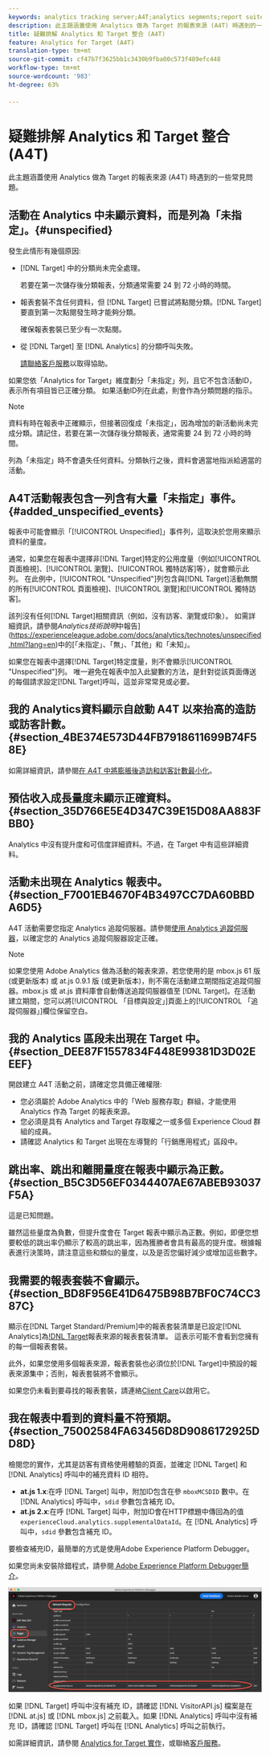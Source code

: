 ```yaml
---
keywords: analytics tracking server;A4T;analytics segments;report suites;incorrect data;orphaned;sdid;VisitorAPI.js;mboxMCSDID;phantom;unspecified
description: 此主題涵蓋使用 Analytics 做為 Target 的報表來源 (A4T) 時遇到的一些常見問題。
title: 疑難排解 Analytics 和 Target 整合 (A4T)
feature: Analytics for Target (A4T)
translation-type: tm+mt
source-git-commit: cf47b7f3625bb1c3430b9fba00c573f489efc448
workflow-type: tm+mt
source-wordcount: '983'
ht-degree: 63%

---
```



# 疑難排解 Analytics 和 Target 整合 (A4T)

此主題涵蓋使用 Analytics 做為 Target 的報表來源 (A4T) 時遇到的一些常見問題。

## 活動在 Analytics 中未顯示資料，而是列為「未指定」。{#unspecified}

發生此情形有幾個原因:

* [!DNL Target] 中的分類尚未完全處理。

   若要在第一次儲存後分類報表，分類通常需要 24 到 72 小時的時間。

* 報表套裝不含任何資料，但 [!DNL Target] 已嘗試將點閱分類。[!DNL Target] 要直到第一次點閱發生時才能夠分類。

   確保報表套裝已至少有一次點閱。

* 從 [!DNL Target] 至 [!DNL Analytics] 的分類呼叫失敗。

   [請聯絡客戶服務](/help/cmp-resources-and-contact-information.md#reference_ACA3391A00EF467B87930A450050077C)以取得協助。

如果您依「Analytics for Target」維度劃分「未指定」列，且它不包含活動ID，表示所有項目皆已正確分類。  如果活動ID列在此處，則會作為分類問題的指示。

>[!NOTE]
>
>資料有時在報表中正確顯示，但接著回復成「未指定」，因為增加的新活動尚未完成分類。請記住，若要在第一次儲存後分類報表，通常需要 24 到 72 小時的時間。
>
>列為「未指定」時不會遺失任何資料。分類執行之後，資料會適當地指派給適當的活動。

## A4T活動報表包含一列含有大量「未指定」事件。{#added_unspecified_events}

報表中可能會顯示「[!UICONTROL Unspecified]」事件列，這取決於您用來顯示資料的量度。

通常，如果您在報表中選擇非[!DNL Target]特定的公用度量（例如[!UICONTROL 頁面檢視]、[!UICONTROL 瀏覽]、[!UICONTROL 獨特訪客]等），就會顯示此列。 在此例中，[!UICONTROL &quot;Unspecified&quot;]列包含與[!DNL Target]活動無關的所有[!UICONTROL 頁面檢視]、[!UICONTROL 瀏覽]和[!UICONTROL 獨特訪客]。

該列沒有任何[!DNL Target]相關資訊（例如，沒有訪客、瀏覽或印象）。 如需詳細資訊，請參閱&#x200B;*Analytics技術說明*&#x200B;中報告](https://experienceleague.adobe.com/docs/analytics/technotes/unspecified.html?lang=en)中的[「未指定」、「無」、「其他」和「未知」。

如果您在報表中選擇[!DNL Target]特定度量，則不會顯示[!UICONTROL &quot;Unspecified&quot;]列。 唯一避免在報表中加入此變數的方法，是針對從該頁面傳送的每個請求設定[!DNL Target]呼叫，這並非常常見或必要。

## 我的 Analytics資料顯示自啟動 A4T 以來抬高的造訪或訪客計數。{#section_4BE374E573D44FB7918611699B74F58E}

如需詳細資訊，請參閱[在 A4T 中將膨脹後造訪和訪客計數最小化](/help/c-integrating-target-with-mac/a4t/c-a4t-troubleshooting/minimizing-inflated-visit-and-visitor-counts-a4t.md#concept_A515C2DE126E44B6AD97754C2C6D5235)。

## 預估收入成長量度未顯示正確資料。{#section_35D766E5E4D347C39E15D08AA883FBB0}

Analytics 中沒有提升度和可信度詳細資料。不過，在 Target 中有這些詳細資料。

## 活動未出現在 Analytics 報表中。  {#section_F7001EB4670F4B3497CC7DA60BBDA6D5}

A4T 活動需要您指定 Analytics 追蹤伺服器。請參閱[使用 Analytics 追蹤伺服器](/help/c-integrating-target-with-mac/a4t/analytics-tracking-server.md#task_72077BA7E93C4A65A715A18F32228823)，以確定您的 Analytics 追蹤伺服器設定正確。

>[!NOTE]
>
>如果您使用 Adobe Analytics 做為活動的報表來源，若您使用的是 mbox.js 61 版 (或更新版本) 或 at.js 0.9.1 版 (或更新版本)，則不需在活動建立期間指定追蹤伺服器。mbox.js 或 at.js 資料庫會自動傳送追蹤伺服器值至 [!DNL Target]。在活動建立期間，您可以將[!UICONTROL 「目標與設定」]頁面上的[!UICONTROL 「追蹤伺服器」]欄位保留空白。

## 我的 Analytics 區段未出現在 Target 中。  {#section_DEE87F1557834F448E99381D3D02EEEF}

開啟建立 A4T 活動之前，請確定您具備正確權限:

* 您必須屬於 Adobe Analytics 中的「Web 服務存取」群組，才能使用 Analytics 作為 Target 的報表來源。
* 您必須是具有 Analytics and Target 存取權之一或多個 Experience Cloud 群組的成員。
* 請確認 Analytics 和 Target 出現在左導覽的「行銷應用程式」區段中。

## 跳出率、跳出和離開量度在報表中顯示為正數。  {#section_B5C3D56EF0344407AE67ABEB93037F5A}

這是已知問題。

雖然這些量度為負數，但提升度會在 Target 報表中顯示為正數。例如，即便您想要較低的跳出率仍顯示了較高的跳出率，因為獲勝者會具有最高的提升度。根據報表進行決策時，請注意這些和類似的量度，以及是否您偏好減少或增加這些數字。

## 我需要的報表套裝不會顯示。{#section_BD8F956E41D6475B98B7BF0C74CC387C}

顯示在[!DNL Target Standard/Premium]中的報表套裝清單是已設定[!DNL Analytics]為[!DNL Target](A4T)報表來源的報表套裝清單。 這表示可能不會看到您擁有的每一個報表套裝。

此外，如果您使用多個報表來源，報表套裝也必須位於[!DNL Target]中預設的報表來源集中；否則，報表套裝將不會顯示。

如果您仍未看到要尋找的報表套裝，請連絡[Client Care](/help/cmp-resources-and-contact-information.md#reference_ACA3391A00EF467B87930A450050077C)以啟用它。

## 我在報表中看到的資料量不符預期。{#section_75002584FA63456D8D9086172925DD8D}

檢閱您的實作，尤其是訪客有資格使用體驗的頁面，並確定 [!DNL Target] 和 [!DNL Analytics] 呼叫中的補充資料 ID 相符。

* **at.js 1.x**:在呼 [!DNL Target] 叫中，附加ID包含在參 `mboxMCSDID` 數中。在 [!DNL Analytics] 呼叫中，`sdid` 參數包含補充 ID。
* **at.js 2.x**:在呼 [!DNL Target] 叫中，附加ID會在HTTP標題中傳回為的值 `experienceCloud.analytics.supplementalDataId`。在 [!DNL Analytics] 呼叫中，`sdid` 參數包含補充 ID。

要檢查補充ID，最簡單的方式是使用Adobe Experience Platform Debugger。

如果您尚未安裝除錯程式，請參閱[ Adobe Experience Platform Debugger簡介](https://experienceleague.adobe.com/docs/platform-learn/tutorials/data-ingestion/web-sdk/introduction-to-the-experience-platform-debugger.html)。

![除錯程式](/help/c-integrating-target-with-mac/a4t/assets/debugger.png)

如果 [!DNL Target] 呼叫中沒有補充 ID，請確認 [!DNL VisitorAPI.js] 檔案是在 [!DNL at.js] 或 [!DNL mbox.js] 之前載入。如果 [!DNL Analytics] 呼叫中沒有補充 ID，請確認 [!DNL Target] 呼叫在 [!DNL Analytics] 呼叫之前執行。

如需詳細資訊，請參閱 [Analytics for Target 實作](/help/c-integrating-target-with-mac/a4t/a4timplementation.md#concept_CE78750AC2A4487D8ACD9369B3EAC85A)，或聯絡[客戶服務](/help/cmp-resources-and-contact-information.md#reference_ACA3391A00EF467B87930A450050077C)。
